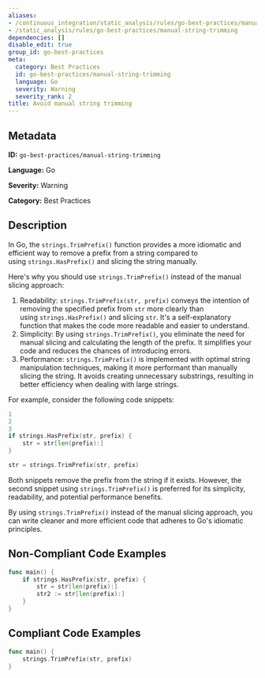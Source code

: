 ```yaml
---
aliases:
- /continuous_integration/static_analysis/rules/go-best-practices/manual-string-trimming
- /static_analysis/rules/go-best-practices/manual-string-trimming
dependencies: []
disable_edit: true
group_id: go-best-practices
meta:
  category: Best Practices
  id: go-best-practices/manual-string-trimming
  language: Go
  severity: Warning
  severity_rank: 2
title: Avoid manual string trimming
---
```

<!--  SOURCED FROM https://github.com/DataDog/datadog-static-analyzer-rule-docs -->


## Metadata
**ID:** `go-best-practices/manual-string-trimming`

**Language:** Go

**Severity:** Warning

**Category:** Best Practices

## Description
In Go, the `strings.TrimPrefix()` function provides a more idiomatic and efficient way to remove a prefix from a string compared to using `strings.HasPrefix()` and slicing the string manually.

Here's why you should use `strings.TrimPrefix()` instead of the manual slicing approach:

1.  Readability: `strings.TrimPrefix(str, prefix)` conveys the intention of removing the specified prefix from `str` more clearly than using `strings.HasPrefix()` and slicing `str`. It's a self-explanatory function that makes the code more readable and easier to understand.
2.  Simplicity: By using `strings.TrimPrefix()`, you eliminate the need for manual slicing and calculating the length of the prefix. It simplifies your code and reduces the chances of introducing errors.
3.  Performance: `strings.TrimPrefix()` is implemented with optimal string manipulation techniques, making it more performant than manually slicing the string. It avoids creating unnecessary substrings, resulting in better efficiency when dealing with large strings.

For example, consider the following code snippets:

```go
1
2
3
if strings.HasPrefix(str, prefix) {
    str = str[len(prefix):]
}
```

```go
str = strings.TrimPrefix(str, prefix)
```

Both snippets remove the prefix from the string if it exists. However, the second snippet using `strings.TrimPrefix()` is preferred for its simplicity, readability, and potential performance benefits.

By using `strings.TrimPrefix()` instead of the manual slicing approach, you can write cleaner and more efficient code that adheres to Go's idiomatic principles.

## Non-Compliant Code Examples
```go
func main() {
    if strings.HasPrefix(str, prefix) {
        str = str[len(prefix):]
        str2 := str[len(prefix):]
    }
}
```

## Compliant Code Examples
```go
func main() {
    strings.TrimPrefix(str, prefix)
}
```
